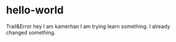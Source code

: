 # hello-world
Trail&amp;Error
hey I am kamerhan I am trying learn something. I already changed something.
